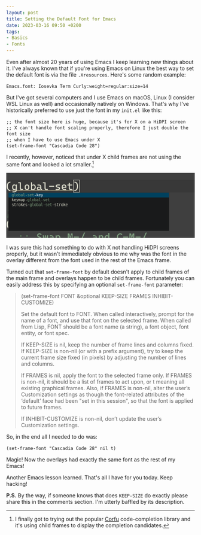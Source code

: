 ```yaml
---
layout: post
title: Setting the Default Font for Emacs
date: 2023-03-16 09:50 +0200
tags:
- Basics
- Fonts
---
```


Even after almost 20 years of using Emacs I keep learning new things about it.
I've always known that if you're using Emacs on Linux the best way to set the default font is via the file `.Xresources`. Here's some random example:

```
Emacs.font: Iosevka Term Curly:weight=regular:size=14
```

But I've got several computers and I use Emacs on macOS, Linux (I consider WSL Linux as well) and occasionally natively on Windows. That's why I've historically preferred to use just the font in my `init.el` like this:

``` emacs-lisp
;; the font size here is huge, because it's for X on a HiDPI screen
;; X can't handle font scaling properly, therefore I just double the font size
;; when I have to use Emacs under X
(set-frame-font "Cascadia Code 28")
```

I recently, however, noticed that under X child frames are not using the same font and looked a lot smaller.[^1]

![child_frames_font.png](/assets/images/child_frames_font.png)

I was sure this had something to do with X not handling HiDPI screens properly, but it wasn't immediately obvious to me why was the font in the overlay different from the font used in the rest of the Emacs frame.

Turned out that `set-frame-font` by default doesn't apply to child frames of the main frame and overlays happen to be child frames. Fortunately you can easily address this by specifying an optional `set-frame-font` parameter:

> (set-frame-font FONT &optional KEEP-SIZE FRAMES INHIBIT-CUSTOMIZE)
>
> Set the default font to FONT.
> When called interactively, prompt for the name of a font, and use
> that font on the selected frame.  When called from Lisp, FONT
> should be a font name (a string), a font object, font entity, or
> font spec.
>
> If KEEP-SIZE is nil, keep the number of frame lines and columns
> fixed.  If KEEP-SIZE is non-nil (or with a prefix argument), try
> to keep the current frame size fixed (in pixels) by adjusting the
> number of lines and columns.
>
> If FRAMES is nil, apply the font to the selected frame only.
> If FRAMES is non-nil, it should be a list of frames to act upon,
> or t meaning all existing graphical frames.
> Also, if FRAMES is non-nil, alter the user’s Customization settings
> as though the font-related attributes of the ‘default’ face had been
> "set in this session", so that the font is applied to future frames.
>
> If INHIBIT-CUSTOMIZE is non-nil, don’t update the user’s
> Customization settings.
>

So, in the end all I needed to do was:

``` emacs-lisp
(set-frame-font "Cascadia Code 28" nil t)
```

Magic! Now the overlays had exactly the same font as the rest of my Emacs!

Another Emacs lesson learned. That's all I have for you today. Keep hacking!

**P.S.** By the way, if someone knows that does `KEEP-SIZE` do exactly please share this in the comments section. I'm utterly baffled by its description.

[^1]: I finally got to trying out the popular [Corfu](https://github.com/minad/corfu) code-completion library and it's using child frames to display the completion candidates.
